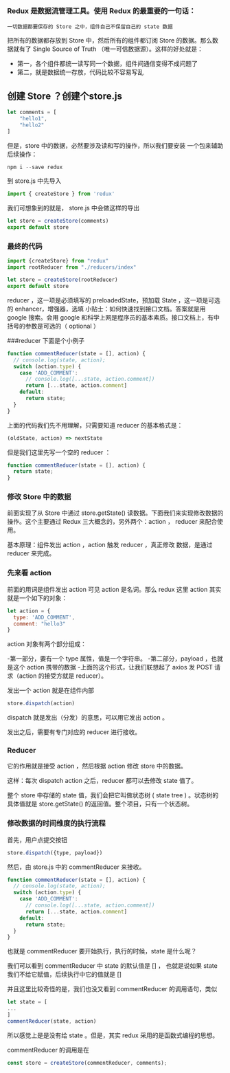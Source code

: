 ### Redux 是数据流管理工具。使用 Redux 的最重要的一句话：

`一切数据都要保存的 Store 之中，组件自己不保留自己的 state 数据`

把所有的数据都存放到 Store 中，然后所有的组件都订阅 Store 的数据。那么数据就有了 Single Source of Truth （唯一可信数据源）。这样的好处就是：

* 第一，各个组件都统一读写同一个数据，组件间通信变得不成问题了
* 第二，就是数据统一存放，代码比较不容易写乱

## 创建 Store ？创建个store.js
```js
let comments = [
    "hello1",
    "hello2"
]
```


但是，store 中的数据，必然要涉及读和写的操作，所以我们要安装 一个包来辅助后续操作：
```js
npm i --save redux
```

到 store.js 中先导入
```js
import { createStore } from 'redux'
```

我们可想象到的就是， store.js 中会做这样的导出

```js
let store = createStore(comments)
export default store
```


### 最终的代码

```js
import {createStore} from "redux"
import rootReducer from "./reducers/index"

let store = createStore(rootReducer)
export default store

```


reducer ，这一项是必须填写的
preloadedState，预加载 State ，这一项是可选的
enhancer，增强器，选填
小贴士：如何快速找到接口文档。答案就是用 google 搜索。会用 google 和科学上网是程序员的基本素质。接口文档上，有中括号的参数是可选的（ optional ）


###reducer
下面是个小例子

```js
function commentReducer(state = [], action) {
  // console.log(state, action);
  switch (action.type) {
    case 'ADD_COMMENT':
      // console.log([...state, action.comment])
      return [...state, action.comment]
    default:
      return state;
  }
}
```


上面的代码我们先不用理解，只需要知道 reducer 的基本格式是：
```js
(oldState, action) => nextState

```


但是我们这里先写一个空的 reducer ：

```js
function commentReducer(state = [], action) {
  return state;
}
```





### 修改 Store 中的数据
前面实现了从 Store 中通过 store.getState() 读数据。下面我们来实现修改数据的操作。这个主要通过 Redux 三大概念的，另外两个：action ， reducer 来配合使用。

基本原理：组件发出 action ，action 触发 reducer ，真正修改 数据，是通过 reducer 来完成。

### 先来看 action
前面的用词是组件发出 action 可见 action 是名词。那么 redux 这里 action 其实就是一个如下的对象：

```js
let action = {
  type: 'ADD_COMMENT',
  comment: "hello3"
}
```


action 对象有两个部分组成：

-第一部分，要有一个 type 属性，值是一个字符串。
-第二部分，payload ，也就是这个 action 携带的数据
-上面的这个形式，让我们联想起了 axios 发 POST 请求（action 的接受方就是 reducer）。

发出一个 action 就是在组件内部

```js
store.dispatch(action)
```

dispatch 就是发出（分发）的意思，可以用它发出 action 。

发出之后，需要有专门对应的 reducer 进行接收。




### Reducer
它的作用就是接受 action ，然后根据 action 修改 store 中的数据。

这样：每次 dispatch action 之后，reducer 都可以去修改 state 值了。

整个 store 中存储的 state 值，我们会把它叫做状态树 ( state tree ) 。状态树的具体值就是 store.getState() 的返回值。整个项目，只有一个状态树。

### 修改数据的时间维度的执行流程
首先，用户点提交按钮

```js
store.dispatch({type, payload})
```
然后，由 store.js 中的 commentReducer 来接收。

```js
function commentReducer(state = [], action) {
  // console.log(state, action);
  switch (action.type) {
    case 'ADD_COMMENT':
      // console.log([...state, action.comment])
      return [...state, action.comment]
    default:
      return state;
  }
}
```

也就是 commentReducer 要开始执行，执行的时候，state 是什么呢？

我们可以看到 commentReducer 中 state 的默认值是 [] ， 也就是说如果 state 我们不给它赋值，后续执行中它的值就是 []

并且这里比较奇怪的是，我们也没又看到 commentReducer 的调用语句，类似

```js
let state = [
...
]
commentReducer(state, action)
```


所以感觉上是是没有给 state 。但是，其实 redux 采用的是函数式编程的思想。

commentReducer 的调用是在

```js
const store = createStore(commentReducer, comments);
```
